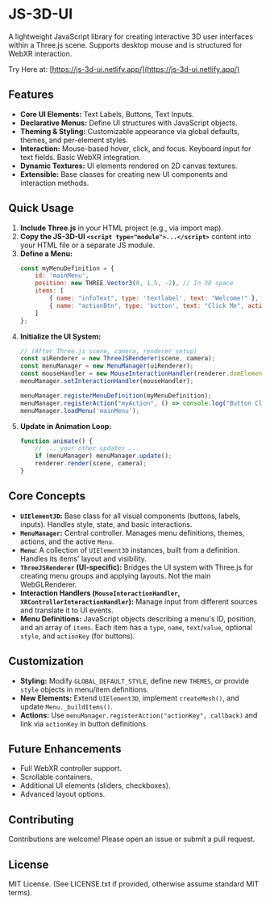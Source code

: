 # JS-3D-UI

A lightweight JavaScript library for creating interactive 3D user interfaces within a Three.js scene. Supports desktop mouse and is structured for WebXR interaction.

Try Here at: [https://js-3d-ui.netlify.app/](https://js-3d-ui.netlify.app/)

## Features

*   **Core UI Elements:** Text Labels, Buttons, Text Inputs.
*   **Declarative Menus:** Define UI structures with JavaScript objects.
*   **Theming & Styling:** Customizable appearance via global defaults, themes, and per-element styles.
*   **Interaction:** Mouse-based hover, click, and focus. Keyboard input for text fields. Basic WebXR integration.
*   **Dynamic Textures:** UI elements rendered on 2D canvas textures.
*   **Extensible:** Base classes for creating new UI components and interaction methods.

## Quick Usage

1.  **Include Three.js** in your HTML project (e.g., via import map).
2.  **Copy the JS-3D-UI `<script type="module">...</script>`** content into your HTML file or a separate JS module.
3.  **Define a Menu:**
    ```javascript
    const myMenuDefinition = {
        id: 'mainMenu',
        position: new THREE.Vector3(0, 1.5, -2), // In 3D space
        items: [
            { name: "infoText", type: 'textlabel', text: "Welcome!" },
            { name: "actionBtn", type: 'button', text: "Click Me", actionKey: "myAction" }
        ]
    };
    ```
4.  **Initialize the UI System:**
    ```javascript
    // (After Three.js scene, camera, renderer setup)
    const uiRenderer = new ThreeJSRenderer(scene, camera);
    const menuManager = new MenuManager(uiRenderer);
    const mouseHandler = new MouseInteractionHandler(renderer.domElement, camera);
    menuManager.setInteractionHandler(mouseHandler);

    menuManager.registerMenuDefinition(myMenuDefinition);
    menuManager.registerAction("myAction", () => console.log("Button Clicked!"));
    menuManager.loadMenu('mainMenu');
    ```
5.  **Update in Animation Loop:**
    ```javascript
    function animate() {
        // ... your other updates ...
        if (menuManager) menuManager.update();
        renderer.render(scene, camera);
    }
    ```

## Core Concepts

*   **`UIElement3D`:** Base class for all visual components (buttons, labels, inputs). Handles style, state, and basic interactions.
*   **`MenuManager`:** Central controller. Manages menu definitions, themes, actions, and the active `Menu`.
*   **`Menu`:** A collection of `UIElement3D` instances, built from a definition. Handles its items' layout and visibility.
*   **`ThreeJSRenderer` (UI-specific):** Bridges the UI system with Three.js for creating menu groups and applying layouts. Not the main WebGLRenderer.
*   **Interaction Handlers (`MouseInteractionHandler`, `XRControllerInteractionHandler`):** Manage input from different sources and translate it to UI events.
*   **Menu Definitions:** JavaScript objects describing a menu's ID, position, and an array of `items`. Each item has a `type`, `name`, `text`/`value`, optional `style`, and `actionKey` (for buttons).

## Customization

*   **Styling:** Modify `GLOBAL_DEFAULT_STYLE`, define new `THEMES`, or provide `style` objects in menu/item definitions.
*   **New Elements:** Extend `UIElement3D`, implement `createMesh()`, and update `Menu._buildItems()`.
*   **Actions:** Use `menuManager.registerAction("actionKey", callback)` and link via `actionKey` in button definitions.

## Future Enhancements

*   Full WebXR controller support.
*   Scrollable containers.
*   Additional UI elements (sliders, checkboxes).
*   Advanced layout options.

## Contributing

Contributions are welcome! Please open an issue or submit a pull request.

## License

MIT License. (See LICENSE.txt if provided, otherwise assume standard MIT terms).
